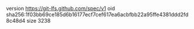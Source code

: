version https://git-lfs.github.com/spec/v1
oid sha256:1f03bb69ce185d6b16177ecf7cef617ea6acbfbb22a95ffe4381ddd2fd8c48d4
size 3238
